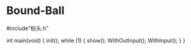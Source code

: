 # Bound-Ball
#include"标头.h"

int main(void)
{
	init();
	while (1)
	{
		show();
		WithOutInput();
		WithInput();
	}
}
